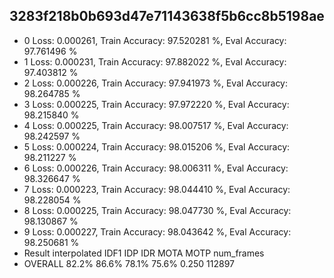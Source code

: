 3283f218b0b693d47e71143638f5b6cc8b5198ae
----------------------------------------
-  0 Loss:  0.000261, Train Accuracy: 97.520281 %, Eval Accuracy: 97.761496 %
-  1 Loss:  0.000231, Train Accuracy: 97.882022 %, Eval Accuracy: 97.403812 %
-  2 Loss:  0.000226, Train Accuracy: 97.941973 %, Eval Accuracy: 98.264785 %
-  3 Loss:  0.000225, Train Accuracy: 97.972220 %, Eval Accuracy: 98.215840 %
-  4 Loss:  0.000225, Train Accuracy: 98.007517 %, Eval Accuracy: 98.242597 %
-  5 Loss:  0.000224, Train Accuracy: 98.015206 %, Eval Accuracy: 98.211227 %
-  6 Loss:  0.000226, Train Accuracy: 98.006311 %, Eval Accuracy: 98.326647 %
-  7 Loss:  0.000223, Train Accuracy: 98.044410 %, Eval Accuracy: 98.228054 %
-  8 Loss:  0.000225, Train Accuracy: 98.047730 %, Eval Accuracy: 98.130867 %
-  9 Loss:  0.000227, Train Accuracy: 98.043642 %, Eval Accuracy: 98.250681 %
- Result interpolated  IDF1    IDP    IDR     MOTA  MOTP num_frames
- OVERALL              82.2%  86.6%  78.1%    75.6% 0.250     112897
